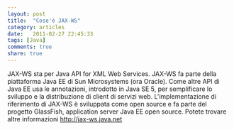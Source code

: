 ```yaml
---
layout: post
title:  "Cose'è JAX-WS"
category: articles
date:   2011-02-27 22:45:33
tags: [Java]
comments: true
share: true
---
```


JAX-WS sta per Java API for XML Web Services.
JAX-WS fa parte della piattaforma Java EE di Sun Microsystems (ora Oracle). Come altre API di Java EE usa le annotazioni, introdotto in Java SE 5, per semplificare lo sviluppo e la distribuzione di client di servizi web.
L'implementazione di riferimento di JAX-WS è sviluppata come open source e fa parte del progetto GlassFish, application server Java EE open source.
Potete trovare altre informazioni http://jax-ws.java.net
